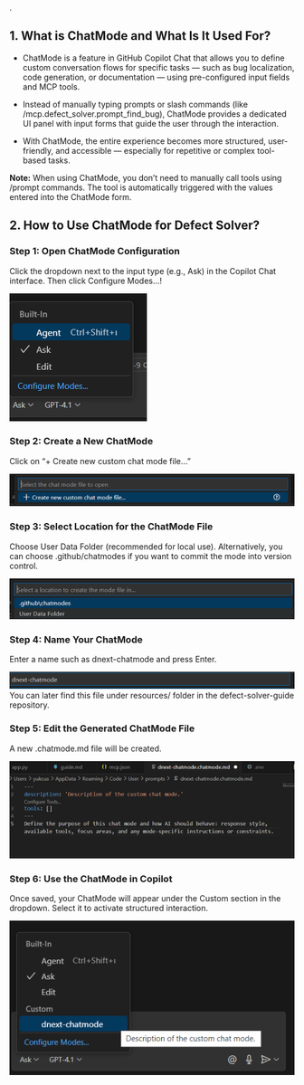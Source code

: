. 

## 1. What is ChatMode and What Is It Used For?
- ChatMode is a feature in GitHub Copilot Chat that allows you to define custom conversation flows for specific tasks — such as bug localization, code generation, or documentation — using pre-configured input fields and MCP tools.

- Instead of manually typing prompts or slash commands (like /mcp.defect_solver.prompt_find_bug), ChatMode provides a dedicated UI panel with input forms that guide the user through the interaction.

- With ChatMode, the entire experience becomes more structured, user-friendly, and accessible — especially for repetitive or complex tool-based tasks.

**Note:** When using ChatMode, you don’t need to manually call tools using /prompt commands.
The tool is automatically triggered with the values entered into the ChatMode form.

## 2. How to Use ChatMode for Defect Solver?

### Step 1: Open ChatMode Configuration
Click the dropdown next to the input type (e.g., Ask) in the Copilot Chat interface.
Then click Configure Modes...!

![chatmode_guide_1.png](chatmode_guide_1.png)
### Step 2: Create a New ChatMode
Click on “+ Create new custom chat mode file...”

![chatmode_guide_2.png](chatmode_guide_2.png)
### Step 3: Select Location for the ChatMode File
Choose User Data Folder (recommended for local use).
Alternatively, you can choose .github/chatmodes if you want to commit the mode into version control.

![chatmode_guide_3.png](chatmode_guide_3.png)
### Step 4: Name Your ChatMode
Enter a name such as dnext-chatmode and press Enter.

![chatmode_guide_4.png](chatmode_guide_4.png)
 You can later find this file under resources/ folder in the defect-solver-guide repository.

### Step 5: Edit the Generated ChatMode File
A new .chatmode.md file will be created. 

![chatmode_guide_5.png](chatmode_guide_5.png)
### Step 6: Use the ChatMode in Copilot
Once saved, your ChatMode will appear under the Custom section in the dropdown.
Select it to activate structured interaction.

![chatmode_guide_6.png](chatmode_guide_6.png)
